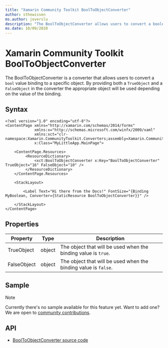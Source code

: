 ```yaml
---
title: "Xamarin Community Toolkit BoolToObjectConverter"
author: sthewissen
ms.author: joverslu
description: "The BoolToObjectConverter allows users to convert a boolean into a specific object."
ms.date: 10/09/2020
---
```


# Xamarin Community Toolkit BoolToObjectConverter

The BoolToObjectConverter is a converter that allows users to convert a `bool` value binding to a specific object. By providing both a `TrueObject` and a `FalseObject` in the converter the appropriate object will be used depending on the value of the binding.

## Syntax

```xaml
<?xml version="1.0" encoding="utf-8"?>
<ContentPage xmlns="http://xamarin.com/schemas/2014/forms"
             xmlns:x="http://schemas.microsoft.com/winfx/2009/xaml"
             xmlns:xct="clr-namespace:Xamarin.CommunityToolkit.Converters;assembly=Xamarin.CommunityToolkit"
             x:Class="MyLittleApp.MainPage">

    <ContentPage.Resources>
         <ResourceDictionary>
             <xct:BoolToObjectConverter x:Key="BoolToObjectConverter" TrueObject="16" FalseObject="10" />
         </ResourceDictionary>
    </ContentPage.Resources>

    <StackLayout>

        <Label Text="Hi there from the Docs!" FontSize="{Binding MyBoolean, Converter={StaticResource BoolToObjectConverter}}" />

    </StackLayout>
</ContentPage>
```

## Properties

|Property  |Type  |Description  |
|---------|---------|---------|
| TrueObject | object | The object that will be used when the binding value is `true`. |
| FalseObject | object | The object that will be used when the binding value is `false`. |


## Sample

> [!NOTE]
> Currently there's no sample available for this feature yet. Want to add one? We are open to [community contributions](https://github.com/xamarin/XamarinCommunityToolkit).

<!-- [BoolToObjectConverter sample page Source](https://github.com/xamarin/XamarinCommunityToolkit)

You can see this in action in the [Xamarin Community Toolkit Sample App](https://github.com/xamarin/XamarinCommunityToolkit). -->

## API

* [BoolToObjectConverter source code](https://github.com/xamarin/XamarinCommunityToolkit/blob/main/XamarinCommunityToolkit/Converters/BoolToObjectConverter.shared.cs)

